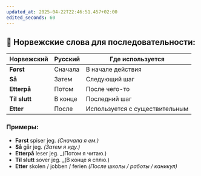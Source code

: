 ```yaml
---
updated_at: 2025-04-22T22:46:51.457+02:00
edited_seconds: 60
---
```

## 📌 **Норвежские слова для последовательности:**

| Норвежский    | Русский | Где используется               |
| ------------- | ------- | ------------------------------ |
| **Først**     | Сначала | В начале действия              |
| **Så**        | Затем   | Следующий шаг                  |
| **Etterpå**   | Потом   | После чего-то                  |
| **Til slutt** | В конце | Последний шаг                  |
| **Etter**     | После   | Используется с существительным |

### Примеры:
- **Først** spiser jeg. _(Сначала я ем.)_    
- **Så** går jeg. _(Затем я иду.)_    
- **Etterpå** leser jeg. _(Потом я читаю.)    
- **Til slutt** sover jeg. _(В конце я сплю.)    
- **Etter** skolen / jobben / ferien _(После школы / работы / каникул)_